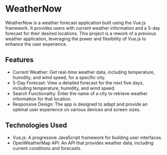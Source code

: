 # WeatherNow

WeatherNow is a weather forecast application built using the Vue.js framework. It provides users with current weather information and a 5-day forecast for their desired locations. This project is a rework of a previous weather application, leveraging the power and flexibility of Vue.js to enhance the user experience.

## Features

- Current Weather: Get real-time weather data, including temperature, humidity, and wind speed, for a specific city.
- 5-Day Forecast: View a detailed forecast for the next five days, including temperature, humidity, and wind speed.
- Search Functionality: Enter the name of a city to retrieve weather information for that location.
- Responsive Design: The app is designed to adapt and provide an optimal user experience on various devices and screen sizes.

## Technologies Used

- Vue.js: A progressive JavaScript framework for building user interfaces.
- OpenWeatherMap API: An API that provides weather data, including current conditions and forecasts.